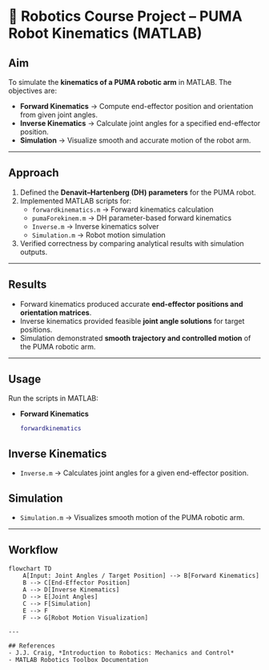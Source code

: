 # 🤖 Robotics Course Project – PUMA Robot Kinematics (MATLAB)  

## Aim  
To simulate the **kinematics of a PUMA robotic arm** in MATLAB. The objectives are:  
- **Forward Kinematics** → Compute end-effector position and orientation from given joint angles.  
- **Inverse Kinematics** → Calculate joint angles for a specified end-effector position.  
- **Simulation** → Visualize smooth and accurate motion of the robot arm.  

---

## Approach  
1. Defined the **Denavit–Hartenberg (DH) parameters** for the PUMA robot.  
2. Implemented MATLAB scripts for:  
   - `forwardkinematics.m` → Forward kinematics calculation  
   - `pumaForekinem.m` → DH parameter-based forward kinematics  
   - `Inverse.m` → Inverse kinematics solver  
   - `Simulation.m` → Robot motion simulation  
3. Verified correctness by comparing analytical results with simulation outputs.  

---

## Results  
- Forward kinematics produced accurate **end-effector positions and orientation matrices**.  
- Inverse kinematics provided feasible **joint angle solutions** for target positions.  
- Simulation demonstrated **smooth trajectory and controlled motion** of the PUMA robotic arm.  

---

## Usage  
Run the scripts in MATLAB:  

- **Forward Kinematics**  
  ```matlab
  forwardkinematics

## Inverse Kinematics  
- `Inverse.m` → Calculates joint angles for a given end-effector position.  

## Simulation  
- `Simulation.m` → Visualizes smooth motion of the PUMA robotic arm.  

---

## Workflow  

```mermaid
flowchart TD
    A[Input: Joint Angles / Target Position] --> B[Forward Kinematics]
    B --> C[End-Effector Position]
    A --> D[Inverse Kinematics]
    D --> E[Joint Angles]
    C --> F[Simulation]
    E --> F
    F --> G[Robot Motion Visualization]

---

## References  
- J.J. Craig, *Introduction to Robotics: Mechanics and Control*  
- MATLAB Robotics Toolbox Documentation  

